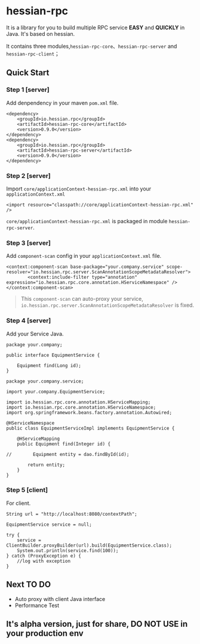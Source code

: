# hessian-rpc

It is a library for you to build multiple RPC service **EASY** and **QUICKLY** in Java. It's based on hessian.

It contains three modules,`hessian-rpc-core`、`hessian-rpc-server` and `hessian-rpc-client`；

## Quick Start

### Step 1 [server]

Add denpendency in your maven `pom.xml` file.

```
<dependency>
    <groupId>io.hessian.rpc</groupId>
    <artifactId>hessian-rpc-core</artifactId>
    <version>0.9.0</version>
</dependency>
<dependency>
    <groupId>io.hessian.rpc</groupId>
    <artifactId>hessian-rpc-server</artifactId>
    <version>0.9.0</version>
</dependency>
```


### Step 2 [server]

Import `core/applicationContext-hessian-rpc.xml` into your `applicationContext.xml`

```
<import resource="classpath://core/applicationContext-hessian-rpc.xml" />
```

`core/applicationContext-hessian-rpc.xml` is packaged in module `hessian-rpc-server`.

### Step 3 [server]

Add `component-scan` config in your `applicationContext.xml` file.

```
<context:component-scan base-package="your.company.service" scope-resolver="io.hessian.rpc.server.ScanAnnotationScopeMetadataResolver">
        <context:include-filter type="annotation" expression="io.hessian.rpc.core.annotation.HServiceNamespace" />
</context:component-scan>
```

> This `component-scan` can auto-proxy your service, 
> `io.hessian.rpc.server.ScanAnnotationScopeMetadataResolver` is fixed.

### Step 4 [server]

Add your Service Java.

```
package your.company;

public interface EquipmentService {

    Equipment find(Long id);
}
```

```
package your.company.service;

import your.company.EquipmentService;

import io.hessian.rpc.core.annotation.HServiceMapping;
import io.hessian.rpc.core.annotation.HServiceNamespace;
import org.springframework.beans.factory.annotation.Autowired;

@HServiceNamespace
public class EquipmentServiceImpl implements EquipmentService {

    @HServiceMapping
    public Equipment find(Integer id) {
        
//        Equipment entity = dao.findById(id);
        
        return entity;
    }
}
```


### Step 5 [client]

For client.

```
String url = "http://localhost:8080/contextPath";

EquipmentService service = null;

try {
    service = ClientBuilder.proxyBuilder(url).build(EquipmentService.class);
    System.out.println(service.find(100));
} catch (ProxyException e) {
    //log with exception
}

```


## Next TO DO

- Auto proxy with client Java interface
- Performance Test


## It's alpha version, just for share, DO NOT USE in your production env

